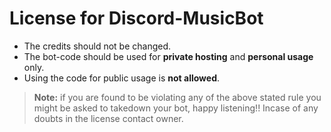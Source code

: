 # License for Discord-MusicBot
* The credits should not be changed.
* The bot-code should be used for **private hosting** and **personal usage** only.
* Using the code for public usage is **not allowed**.

> **Note:** if you are found to be violating any of the above stated rule you might be asked to takedown your bot, happy listening!! Incase of any doubts in the license contact owner.
